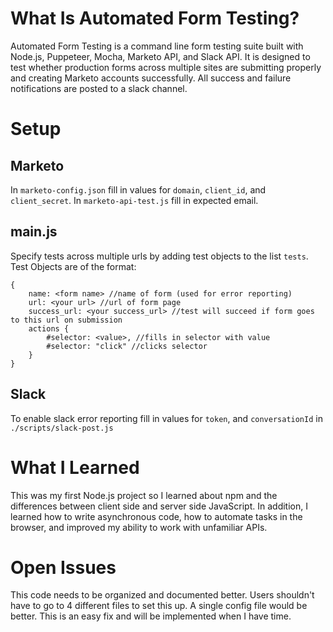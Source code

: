 # What Is Automated Form Testing?

Automated Form Testing is a command line form testing suite built with Node.js, Puppeteer, Mocha, Marketo API, and Slack API. It is designed to test whether production forms across multiple sites are submitting properly and creating Marketo accounts successfully. All success and failure notifications are posted to a slack channel.

# Setup

## Marketo
In `marketo-config.json` fill in values for `domain`, `client_id`, and `client_secret`. In `marketo-api-test.js` fill in expected email.

## main.js
Specify tests across multiple urls by adding test objects to the list `tests`.  Test Objects are of the format:

```
{
	name: <form name> //name of form (used for error reporting)
	url: <your url> //url of form page
	success_url: <your success_url> //test will succeed if form goes to this url on submission
	actions {
		#selector: <value>, //fills in selector with value
		#selector: "click" //clicks selector
	}
}
```
## Slack
To enable slack error reporting fill in values for `token`, and `conversationId` in `./scripts/slack-post.js`


# What I Learned
This was my first Node.js project so I learned about npm and the differences between client side and server side JavaScript. In addition, I learned how to write asynchronous code, how to automate tasks in the browser, and improved my ability to work with unfamiliar APIs.

# Open Issues
This code needs to be organized and documented better. Users shouldn't have to go to 4 different files to set this up. A single config file would be better. This is an easy fix and will be implemented when I have time.
